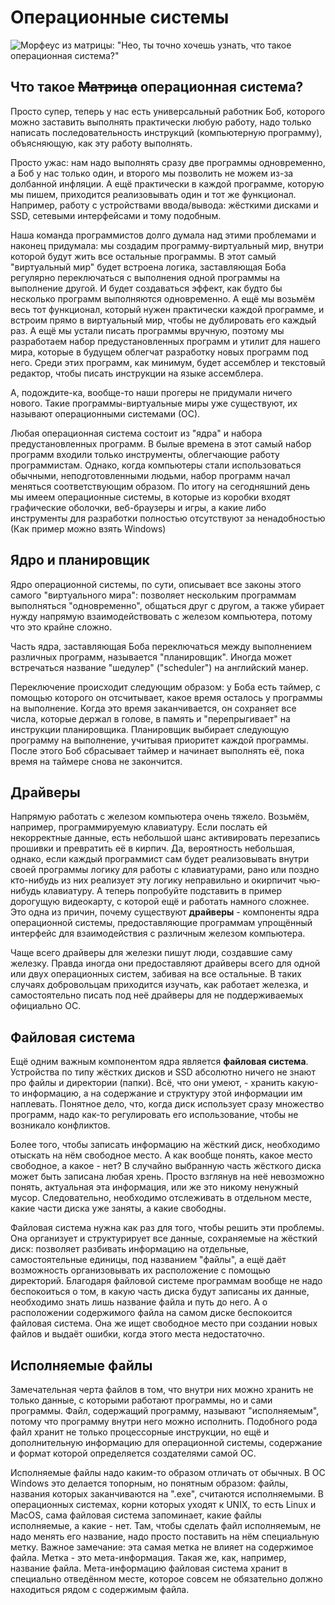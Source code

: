 # Операционные системы

![Морфеус из матрицы: "Нео, ты точно хочешь узнать, что такое операционная система?"](/artwork/cs-101/operating-system.jpg)

## Что такое ~~Матрица~~ операционная система?
Просто супер, теперь у нас есть универсальный работник Боб, которого можно заставить
выполнять практически любую работу, надо только написать последовательность инструкций
(компьютерную программу), объясняющую, как эту работу выполнять.

Просто ужас: нам надо выполнять сразу две программы одновременно, а Боб у нас только
один, и второго мы позволить не можем из-за долбанной инфляции. А ещё практически в каждой
программе, которую мы пишем, приходится реализовывать один и тот же функционал. Например,
работу с устройствами ввода/вывода: жёсткими дисками и SSD, сетевыми интерфейсами
и тому подобным.

Наша команда программистов долго думала над этими проблемами и наконец придумала: мы создадим
программу-виртуальный мир, внутри которой будут жить все остальные программы. В этот
самый "виртуальный мир" будет встроена логика, заставляющая Боба регулярно переключаться
с выполнения одной программы на выполнение другой. И будет создаваться эффект, как будто
бы несколько программ выполняются одновременно. А ещё мы возьмём весь тот функционал, который
нужен практически каждой программе, и встроим прямо в виртуальный мир, чтобы не дублировать
его каждый раз. А ещё мы устали писать программы вручную, поэтому мы разработаем
набор предустановленных программ и утилит для нашего мира, которые в будущем облегчат
разработку новых программ под него. Среди этих программ, как минимум, будет
ассемблер и текстовый редактор, чтобы писать инструкции на языке ассемблера.

А, подождите-ка, вообще-то наши прогеры не придумали ничего нового. Такие
программы-виртуальные миры уже существуют, их называют операционными системами (ОС).

Любая операционная система состоит из "ядра" и набора предустановленных программ. В былые времена
в этот самый набор программ входили только инструменты, облегчающие
работу программистам. Однако, когда компьютеры стали использоваться обычными, неподготовленными
людьми, набор программ начал меняться соответствующим образом. По итогу на сегодняшний день мы
имеем операционные системы, в которые из коробки входят графические оболочки, веб-браузеры и игры,
а какие либо инструменты для разработки полностью отсутствуют за ненадобностью (Как пример
можно взять Windows)

## Ядро и планировщик
Ядро операционной системы, по сути, описывает все законы этого самого "виртуального мира":
позволяет нескольким программам выполняться "одновременно", общаться друг с другом, а также
убирает нужду напрямую взаимодействовать с железом компьютера, потому что это крайне сложно. 

Часть ядра, заставляющая Боба переключаться между выполнением различных программ, называется
"планировщик". Иногда может встречаться название "шедулер" ("scheduler") на английский манер. 

Переключение происходит следующим образом: у Боба есть таймер, с помощью которого
он отсчитывает, какое время осталось у программы на выполнение. Когда это время заканчивается,
он сохраняет все числа, которые держал в голове, в память и "перепрыгивает" на инструкции
планировщика. Планировщик выбирает следующую программу на выполнение, учитывая приоритет
каждой программы. После этого Боб сбрасывает таймер и начинает выполнять её, пока время на
таймере снова не закончится.

## Драйверы
<!-- Под перепись: это абсолютно неправильно -->
Напрямую работать с железом компьютера очень тяжело. Возьмём, например, программируемую
клавиатуру. Если послать ей некорректные данные, есть небольшой шанс активировать
перезапись прошивки и превратить её в кирпич. Да, вероятность небольшая, однако,
если каждый программист сам будет реализовывать внутри своей программы логику для
работы с клавиатурами, рано или поздно кто-нибудь из них реализует эту логику неправильно
и окирпичит чью-нибудь клавиатуру. А теперь попробуйте подставить в пример дорогущую
видеокарту, с которой ещё и работать намного сложнее. Это одна из причин,
почему существуют **драйверы** - компоненты ядра операционной системы, предоставляющие
программам упрощённый интерфейс для взаимодействия с различным железом компьютера. 

Чаще всего драйверы для железки пишут люди, создавшие саму железку. Правда иногда они
предоставляют драйверы всего для одной или двух операционных систем, забивая
на все остальные. В таких случаях добровольцам приходится изучать, как работает железка,
и самостоятельно писать под неё драйверы для не поддерживаемых официально ОС.

## Файловая система
Ещё одним важным компонентом ядра является **файловая система**. Устройства по типу
жёстких дисков и SSD абсолютно ничего не знают про файлы и директории (папки).
Всё, что они умеют, - хранить какую-то информацию, а на содержание и структуру этой
информации им наплевать. Понятное дело, что, когда диск использует сразу множество
программ, надо как-то регулировать его использование, чтобы не возникало конфликтов.

Более того, чтобы записать информацию на жёсткий диск, необходимо отыскать на нём свободное
место. А как вообще понять, какое место свободное, а какое - нет? В случайно выбранную
часть жёсткого диска может быть записана любая хрень. Просто взглянув на неё невозможно
понять, актуальная эта информация, или же это никому ненужный мусор.
Следовательно, необходимо отслеживать в отдельном месте, какие части диска уже заняты,
а какие свободны.

Файловая система нужна как раз для того, чтобы решить эти проблемы. Она организует
и структурирует все данные, сохраняемые на жёсткий диск: позволяет разбивать информацию на
отдельные, самостоятельные единицы, под названием "файлы", а ещё даёт возможность организовывать
их расположение с помощью директорий. Благодаря файловой системе программам вообще
не надо беспокоиться о том, в какую часть диска будут записаны их данные, необходимо знать
лишь название файла и путь до него. А о расположении содержимого файла на самом диске
беспокоится файловая система. Она же ищет свободное место при создании новых файлов
и выдаёт ошибки, когда этого места недостаточно.

## Исполняемые файлы
Замечательная черта файлов в том, что внутри них можно хранить не только данные, с которыми
работают программы, но и сами программы. Файл, содержащий программу, называют
"исполняемым", потому что программу внутри него можно исполнить. Подобного рода файл хранит
не только процессорные инструкции, но ещё и дополнительную информацию для операционной системы,
содержание и формат которой определяется создателями самой ОС. 

Исполняемые файлы надо каким-то образом отличать от обычных. В ОС Windows это делается
топорным, но понятным образом: файлы, названия которых заканчиваются на ".exe", считаются исполняемыми.
В операционных системах, корни которых уходят к UNIX, то есть Linux и MacOS, сама файловая
система запоминает, какие файлы исполняемые, а какие - нет. Там, чтобы сделать файл
исполняемым, не надо менять его название, надо просто поставить на нём специальную метку.
Важное замечание: эта самая метка не влияет на содержимое файла. Метка - это мета-информация.
Такая же, как, например, название файла. Мета-информацию файловая система хранит в
специально отведённом месте, которое совсем не обязательно должно находиться рядом с
содержимым файла.
